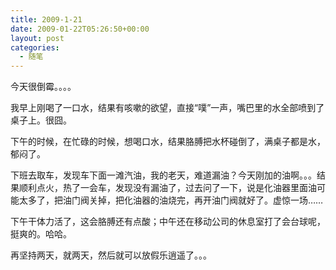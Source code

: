 ```yaml
---
title: 2009-1-21
date: 2009-01-22T05:26:50+00:00
layout: post
categories:
  - 随笔
---
```

今天很倒霉。。。。

我早上刚喝了一口水，结果有咳嗽的欲望，直接“噗”一声，嘴巴里的水全部喷到了桌子上。很囧。

下午的时候，在忙碌的时候，想喝口水，结果胳膊把水杯碰倒了，满桌子都是水，郁闷了。

下班去取车，发现车下面一滩汽油，我的老天，难道漏油？今天刚加的油啊。。。结果顺利点火，热了一会车，发现没有漏油了，过去问了一下，说是化油器里面油可能太多了，把油门阀关掉，把化油器的油烧完，再开油门阀就好了。虚惊一场……

下午干体力活了，这会胳膊还有点酸；中午还在移动公司的休息室打了会台球呢，挺爽的。哈哈。

再坚持两天，就两天，然后就可以放假乐逍遥了。。。